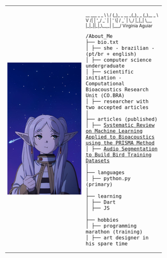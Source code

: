 <table>
    <tr>
        <td style="width: 50%;">
            <img src="frieren image" alt="" style="width: 100%; border: none; max-width: 400px;"/>
        </td>
        <td style="width: 50%; vertical-align: top;">
            <pre style="font-family: monospace; font-size: 16px; margin: 0; padding: 0;">
            </pre>
 __   ___          _      _    
 \ \ / (_)_ _ __ _(_)_ _ (_)__ _
  \ V /| | '_/ _` | | ' \| / _` |
   \_/ |_|_| \__, |_|_||_|_\__,_|
             |___/    
                Virgínia Aguiar
            </p>
            <p style="font-family: monospace; font-size: 16px;">
                /About_Me<br>
                ├── bio.txt<br>
                │   ├── she - brazilian - (pt/br + english) <br>
                │   ├── computer science undergraduate <br>
                │   ├── scientific initiation - Computational Bioacoustics Research Unit (CO.BRA) <br>
                │   ├── researcher with two accepted articles <br>
                │<br>
                ├── articles (published) <br>
                │   ├── <a href="https://sol.sbc.org.br/index.php/eri-mt/article/view/28074/27884" target="_blank">Systematic Review on Machine Learning Applied to Bioacoustics using the PRISMA Method</a><br>
                │   ├── <a href="https://sol.sbc.org.br/index.php/wcama/article/view/29432/29237" target="_blank">Audio Segmentation to Build Bird Training Datasets</a><br>
                │<br>
                ├── languages<br>
                │   ├── python.py (primary) <br>
                │<br>
                ├── learning<br>
                │   ├── Dart<br>
                │   ├── JS<br>
                │<br>
                ├── hobbies<br>
                │   ├── programming marathon (training) <br>
                │   ├── art designer in his spare time <br>
            </p>
        </td>
    </tr>
</table>
